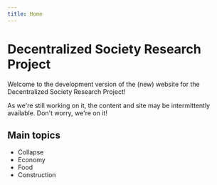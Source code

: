 ```yaml
---
title: Home
---
```


# Decentralized Society Research Project
Welcome to the development version of the (new) website for the Decentralized Society Research Project!

As we're still working on it, the content and site may be intermittently available. Don't worry, we're on it!

## Main topics
* Collapse
* Economy
* Food
* Construction